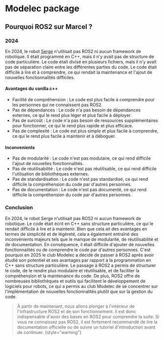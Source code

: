 ﻿# Modelec package

## Pourquoi ROS2 sur Marcel ?

### 2024
En 2024, le robot [Serge](Serge.md) n'utilisait pas ROS2 ni aucun framework de robotique. Il était programmé en C++, mais il n'y avait pas de structure de code particulière. Le code était divisé en plusieurs fichiers, mais il n'y avait pas de séparation claire entre les différentes parties du code. Le code était difficile à lire et à comprendre, ce qui rendait la maintenance et l'ajout de nouvelles fonctionnalités difficiles.


#### Avantages du vanilla c++
- Facilité de compréhension : Le code est plus facile à comprendre pour les personnes qui ne connaissent pas ROS2.
- Pas de dépendances : Le code n'a pas besoin de dépendances externes, ce qui le rend plus léger et plus facile à déployer.
- Pas de surcoût : Le code n'a pas besoin de ressources supplémentaires pour fonctionner, ce qui le rend plus rapide et plus efficace.
- Pas de complexité : Le code est plus simple et plus facile à comprendre, ce qui le rend plus facile à maintenir et à déboguer.

#### Inconvenients
- Pas de modularité : Le code n'est pas modulaire, ce qui rend difficile l'ajout de nouvelles fonctionnalités.
- Pas de réutilisabilité : Le code n'est pas réutilisable, ce qui rend difficile l'utilisation de bibliothèques externes.
- Pas de standardisation : Le code n'est pas standardisé, ce qui rend difficile la compréhension du code par d'autres personnes.
- Pas de documentation : Le code n'est pas documenté, ce qui rend difficile la compréhension du code par d'autres personnes.

### Conclusion
En 2024, le robot Serge n'utilisait pas ROS2 ni aucun framework de robotique. Le code était écrit en C++ sans structure particulière, ce qui le rendait difficile à lire et à maintenir. Bien que cela ait des avantages en termes de simplicité et de légèreté, cela a également entraîné des inconvénients majeurs tels que le manque de modularité, de réutilisabilité et de documentation. En conséquence, il était difficile d'ajouter de nouvelles fonctionnalités ou de comprendre le code par d'autres personnes.
C'est pourquoi en 2025 le club Modelec a décidé de passer à ROS2 après avoir étudié son potentiel et ses avantages par rapport à la programmation en C++ sans structure particulière. Le passage à ROS2 a permis de structurer le code, de le rendre plus modulaire et réutilisable, et de faciliter la compréhension et la maintenance du code. De plus, ROS2 offre de nombreuses bibliothèques et outils qui facilitent le développement de logiciels pour robots, ce qui a permis au club Modelec de se concentrer sur l'implémentation de nouvelles fonctionnalités plutôt que sur la gestion du code.

> À partir de maintenant, nous allons plonger à l'intérieur de l'infrastructure ROS2 et de son fonctionnement.
> Il est donc indispensable d'avoir des bases en ROS2 pour comprendre la suite.
> Si vous ne connaissez pas ROS2, il est fortement recommandé de lire la documentation officielle ou de suivre un tutoriel d'introduction avant de continuer.
{style="warning"}